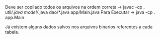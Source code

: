 Deve ser copilado todos os arquivos na ordem correta → javac -cp . util/*.java model/*.java dao/*.java app/Main.java
Para Executar → java -cp . app.Main

Já existem alguns dados salvos nos arquivos binarios referentes a cada tabela.
